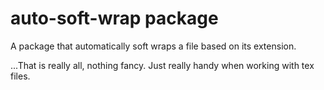 # auto-soft-wrap package

A package that automatically soft wraps a file based on its extension.

...That is really all, nothing fancy. Just really handy when working with tex files.
